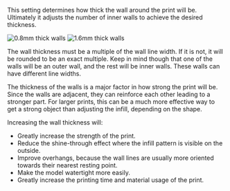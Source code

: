 This setting determines how thick the wall around the print will be. Ultimately it adjusts the number of inner walls to achieve the desired thickness.

![0.8mm thick walls](wall_thickness_0.8.png)
![1.6mm thick walls](wall_thickness_1.6.png)

The wall thickness must be a multiple of the wall line width. If it is not, it will be rounded to be an exact multiple. Keep in mind though that one of the walls will be an outer wall, and the rest will be inner walls. These walls can have different line widths.

The thickness of the walls is a major factor in how strong the print will be. Since the walls are adjacent, they can reinforce each other leading to a stronger part. For larger prints, this can be a much more effective way to get a strong object than adjusting the infill, depending on the shape.

Increasing the wall thickness will:
* Greatly increase the strength of the print.
* Reduce the shine-through effect where the infill pattern is visible on the outside.
* Improve overhangs, because the wall lines are usually more oriented towards their nearest resting point.
* Make the model watertight more easily.
* Greatly increase the printing time and material usage of the print.